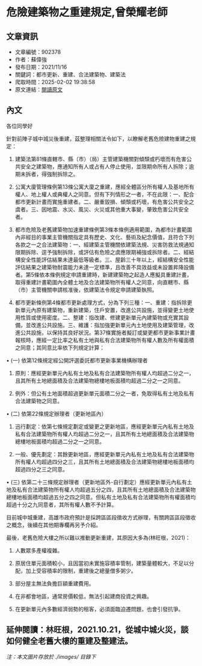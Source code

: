 # 危險建築物之重建規定,曾榮耀老師

## 文章資訊
- 文章編號：902378
- 作者：蘇偉強
- 發布日期：2021/11/16
- 關鍵詞：都市更新、重建、合法建築物、建築法
- 爬取時間：2025-02-02 19:38:58
- 原文連結：[閱讀原文](https://real-estate.get.com.tw/Columns/detail.aspx?no=902378)

## 內文
各位同學好

針對前陣子城中城災後重建，茲整理相關法令如下，以瞭解老舊危險建物重建之規定：

1. 建築法第81條直轄市、縣（市）（局）主管建築機關對傾頹或朽壞而有危害公共安全之建築物，應通知所有人或占有人停止使用，並限期命所有人拆除；逾期未拆者，得強制拆除之。

2. 公寓大廈管理條例第13條公寓大廈之重建，應經全體區分所有權人及基地所有權人、地上權人或典權人之同意。但有下列情形之一者，不在此限：一、配合都市更新計畫而實施重建者。二、嚴重毀損、傾頹或朽壞，有危害公共安全之虞者。三、因地震、水災、風災、火災或其他重大事變，肇致危害公共安全者。

3. 都市危險及老舊建築物加速重建條例第3條本條例適用範圍，為都市計畫範圍內非經目的事業主管機關指定具有歷史、文化、藝術及紀念價值，且符合下列各款之一之合法建築物：一、經建築主管機關依建築法規、災害防救法規通知限期拆除、逕予強制拆除，或評估有危險之虞應限期補強或拆除者。二、經結構安全性能評估結果未達最低等級者。三、屋齡三十年以上，經結構安全性能評估結果之建築物耐震能力未達一定標準，且改善不具效益或未設置昇降設備者。第5條依本條例規定申請重建時，新建建築物之起造人應擬具重建計畫，取得重建計畫範圍內全體土地及合法建築物所有權人之同意，向直轄市、縣（市）主管機關申請核准後，依建築法令規定申請建築執照。

4. 都市更新條例第4條都市更新處理方式，分為下列三種：一、重建：指拆除更新單元內原有建築物，重新建築，住戶安置，改進公共設施，並得變更土地使用性質或使用密度。二、整建：指改建、修建更新單元內建築物或充實其設備，並改進公共設施。三、維護：指加強更新單元內土地使用及建築管理，改進公共設施，以保持其良好狀況。第37條實施者擬訂或變更都市更新事業計畫報核時，應經一定比率之私有土地與私有合法建築物所有權人數及所有權面積之同意；其同意比率依下列規定計算：

• (一) 依第12條規定經公開評選委託都市更新事業機構辦理者

1. 原則：應經更新單元內私有土地及私有合法建築物所有權人均超過二分之一，且其所有土地總面積及合法建築物總樓地板面積均超過二分之一之同意。

2. 例外：但公有土地面積超過更新單元面積二分之一者，免取得私有土地及私有合法建築物之同意。

• (二) 依第22條規定辦理者（更新地區內）

1. 迅行劃定：依第七條規定劃定或變更之更新地區，應經更新單元內私有土地及私有合法建築物所有權人均超過二分之一，且其所有土地總面積及合法建築物總樓地板面積均超過二分之一之同意。

2. 一般、優先劃定：其餘更新地區，應經更新單元內私有土地及私有合法建築物所有權人均超過四分之三，且其所有土地總面積及合法建築物總樓地板面積均超過四分之三之同意。

• (三) 依第二十三條規定辦理者（更新地區外-自行劃定）應經更新單元內私有土地及私有合法建築物所有權人均超過五分之四，且其所有土地總面積及合法建築物總樓地板面積均超過五分之四之同意。但私有土地及私有合法建築物所有權面積均超過十分之九同意者，其所有權人數不予計算。

目前城中城重建，高雄市政府預計是採跨區區段徵收方式辦理，有關跨區區段徵收之概念，後續在其他期專欄再另予介紹。

最後，老舊危險大樓之所以難以推動更新重建，其原因大多為(林旺根，2021)：

1. 人數眾多產權複雜。

2. 原居住單元面積較小，且因當初未實施容積率管制，建築量體較大，不足以分配，加上受容積率的限制，重建後之總量僧多粥少。

3. 部分屋主無法負擔巨額重建費用。

4. 在非都會地區，通常房價較低，無法引起建商投資之興趣。

5. 在更新單元內多數經濟弱勢的租客，必須面臨迫遷問題，也會引發抗爭。

延伸閱讀：林旺根，2021.10.21，從城中城火災，談如何健全老舊大樓的重建及整建法。
---
*注：本文圖片存放於 ./images/ 目錄下*
